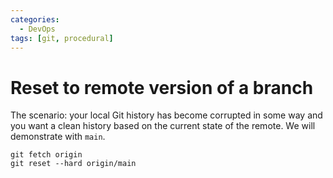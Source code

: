 ```yaml
---
categories:
  - DevOps
tags: [git, procedural]
---
```


# Reset to remote version of a branch

The scenario: your local Git history has become corrupted in some way and you want a clean history based on the current state of the remote. We will demonstrate with `main`.

```
git fetch origin
git reset --hard origin/main
```
